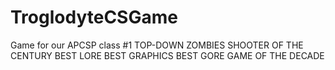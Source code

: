 # TroglodyteCSGame
Game for our APCSP class
#1 TOP-DOWN ZOMBIES SHOOTER OF THE CENTURY
BEST LORE
BEST GRAPHICS
BEST GORE
GAME OF THE DECADE

